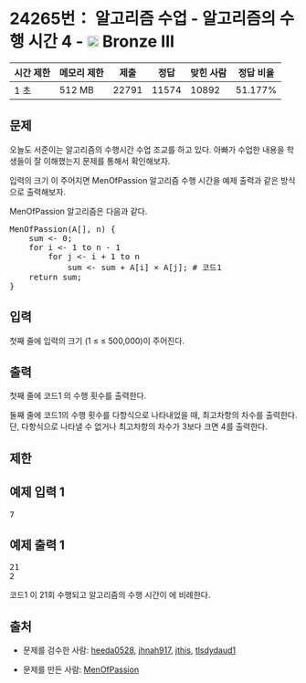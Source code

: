 # 24265번： 알고리즘 수업 - 알고리즘의 수행 시간 4 - <img src="https://static.solved.ac/tier_small/3.svg" style="height:20px" /> Bronze III



| 시간 제한 | 메모리 제한 | 제출 | 정답 | 맞힌 사람 | 정답 비율 |
| --- | --- | --- | --- | --- | --- |
| 1 초 | 512 MB | 22791 | 11574 | 10892 | 51.177% |
## 문제

오늘도 서준이는 알고리즘의 수행시간 수업 조교를 하고 있다. 아빠가 수업한 내용을 학생들이 잘 이해했는지 문제를 통해서 확인해보자.

입력의 크기 이 주어지면 MenOfPassion 알고리즘 수행 시간을 예제 출력과 같은 방식으로 출력해보자.

MenOfPassion 알고리즘은 다음과 같다.

<pre>MenOfPassion(A[], n) {
    sum &lt;- 0;
    for i &lt;- 1 to n - 1
        for j &lt;- i + 1 to n
            sum &lt;- sum + A[i] × A[j]; # 코드1
    return sum;
}</pre>
## 입력

첫째 줄에 입력의 크기 (1 ≤  ≤ 500,000)이 주어진다.

## 출력

첫째 줄에 코드1 의 수행 횟수를 출력한다.

둘째 줄에 코드1의 수행 횟수를 다항식으로 나타내었을 때, 최고차항의 차수를 출력한다. 단, 다항식으로 나타낼 수 없거나 최고차항의 차수가 3보다 크면 4를 출력한다.

## 제한

## 예제 입력 1

<pre>7
</pre>
## 예제 출력 1

<pre>21
2
</pre>
코드1 이 21회 수행되고 알고리즘의 수행 시간이 에 비례한다.

## 출처

- 문제를 검수한 사람: [heeda0528](/user/heeda0528), [jhnah917](/user/jhnah917), [jthis](/user/jthis), [tlsdydaud1](/user/tlsdydaud1)

- 문제를 만든 사람: [MenOfPassion](/user/MenOfPassion)